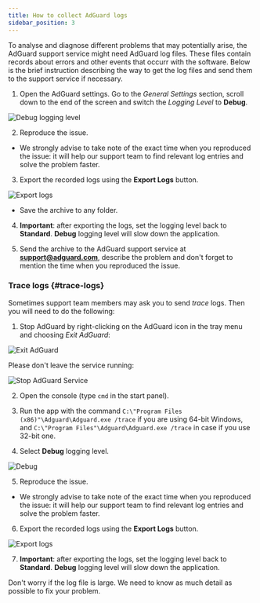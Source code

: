 ```yaml
---
title: How to collect AdGuard logs
sidebar_position: 3
---
```


To analyse and diagnose different problems that may potentially arise, the AdGuard support service might need AdGuard log files. These files contain records about errors and other events that occurr with the software. Below is the brief instruction describing the way to get the log files and send them to the support service if necessary.

1. Open the AdGuard settings. Go to the *General Settings* section, scroll down to the end of the screen and switch the *Logging Level* to **Debug**.

![Debug logging level](https://cdn.adtidy.org/content/kb/ad_blocker/windows/solving-problems/adg-logs-1.png)

2. Reproduce the issue. 

- We strongly advise to take note of the exact time when you reproduced the issue: it will help our support team to find relevant log entries and solve the problem faster.

3. Export the recorded logs using the **Export Logs** button.

![Export logs](https://cdn.adtidy.org/content/kb/ad_blocker/windows/solving-problems/adg-logs-2.png)

- Save the archive to any folder.

4. **Important**: after exporting the logs, set the logging level back to **Standard**. **Debug** logging level will slow down the application.

5. Send the archive to the AdGuard support service at **support@adguard.com**, describe the problem and don't forget to mention the time when you reproduced the issue.

### Trace logs {#trace-logs}

Sometimes support team members may ask you to send *trace* logs. Then you will need to do the following:

1. Stop AdGuard by right-clicking on the AdGuard icon in the tray menu and choosing *Exit AdGuard*:

![Exit AdGuard](https://cdn.adtidy.org/content/kb/ad_blocker/windows/solving-problems/adg-logs-3.png)

Please don't leave the service running:

![Stop AdGuard Service](https://cdn.adtidy.org/public/Adguard/kb/newscreenshots/En/eng_logs_4.png)

2. Open the console (type `cmd` in the start panel).

3. Run the app with the command `C:\"Program Files (x86)"\Adguard\Adguard.exe /trace` if you are using 64-bit Windows, and `C:\"Program Files"\Adguard\Adguard.exe /trace` in case if you use 32-bit one.

4. Select **Debug** logging level.

![Debug](https://cdn.adtidy.org/content/kb/ad_blocker/windows/solving-problems/adg-logs-1.png)

5. Reproduce the issue.

- We strongly advise to take note of the exact time when you reproduced the issue: it will help our support team to find relevant log entries and solve the problem faster.

6. Export the recorded logs using the **Export Logs** button.

![Export logs](https://cdn.adtidy.org/content/kb/ad_blocker/windows/solving-problems/adg-logs-2.png)

7. **Important**: after exporting the logs, set the logging level back to **Standard**. **Debug** logging level will slow down the application.

Don't worry if the log file is large. We need to know as much detail as possible to fix your problem.
